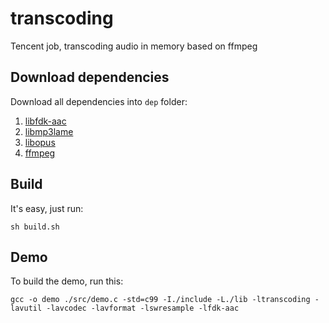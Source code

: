 # transcoding

Tencent job, transcoding audio in memory based on ffmpeg

## Download dependencies

Download all dependencies into `dep` folder:

1. [libfdk-aac](https://github.com/mstorsjo/fdk-aac)
2. [libmp3lame](http://lame.sourceforge.net/)
3. [libopus](http://opus-codec.org/downloads/)
4. [ffmpeg](https://ffmpeg.org/download.html)

## Build

It's easy, just run:

    sh build.sh

## Demo

To build the demo, run this:

    gcc -o demo ./src/demo.c -std=c99 -I./include -L./lib -ltranscoding -lavutil -lavcodec -lavformat -lswresample -lfdk-aac
